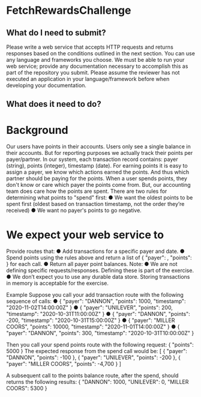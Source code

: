# FetchRewardsChallenge
## What do I need to submit?
Please write a web service that accepts HTTP requests and returns responses based on the conditions outlined in the next
section. You can use any language and frameworks you choose.
We must be able to run your web service; provide any documentation necessary to accomplish this as part of the repository you submit.
Please assume the reviewer has not executed an application in your language/framework before when developing your documentation.

## What does it need to do?
# Background
Our users have points in their accounts. Users only see a single balance in their accounts. But for reporting purposes we actually track their
points per payer/partner. In our system, each transaction record contains: payer (string), points (integer), timestamp (date).
For earning points it is easy to assign a payer, we know which actions earned the points. And thus which partner should be paying for the points.
When a user spends points, they don't know or care which payer the points come from. But, our accounting team does care how the points are
spent. There are two rules for determining what points to "spend" first:
  ● We want the oldest points to be spent first (oldest based on transaction timestamp, not the order they’re received)
  ● We want no payer's points to go negative.

# We expect your web service to 

Provide routes that:
  ● Add transactions for a specific payer and date.
  ● Spend points using the rules above and return a list of { "payer": <string>, "points": <integer> } for each call.
  ● Return all payer point balances.
Note:
  ● We are not defining specific requests/responses. Defining these is part of the exercise.
  ● We don’t expect you to use any durable data store. Storing transactions in memory is acceptable for the exercise.

Example
Suppose you call your add transaction route with the following sequence of calls:
  ● { "payer": "DANNON", "points": 1000, "timestamp": "2020-11-02T14:00:00Z" }
  ● { "payer": "UNILEVER", "points": 200, "timestamp": "2020-10-31T11:00:00Z" }
  ● { "payer": "DANNON", "points": -200, "timestamp": "2020-10-31T15:00:00Z" }
  ● { "payer": "MILLER COORS", "points": 10000, "timestamp": "2020-11-01T14:00:00Z" }
  ● { "payer": "DANNON", "points": 300, "timestamp": "2020-10-31T10:00:00Z" }

Then you call your spend points route with the following request:
  { "points": 5000 }
The expected response from the spend call would be:
[
  { "payer": "DANNON", "points": -100 },
  { "payer": "UNILEVER", "points": -200 },
  { "payer": "MILLER COORS", "points": -4,700 }
]

A subsequent call to the points balance route, after the spend, should returns the following results:
{
  "DANNON": 1000,
  "UNILEVER": 0,
  "MILLER COORS": 5300
}
